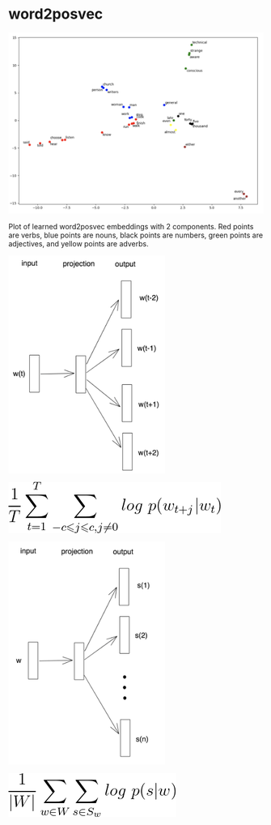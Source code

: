 # word2posvec

![Results](resources/brown.top5k.dim2.png)

Plot of learned word2posvec embeddings with 2 components. Red points are verbs, blue points are nouns, black points are 
numbers, green points are adjectives, and yellow points are adverbs.

<img src="resources/word2vec.png" alt="word2vec" width="310"/>

![\frac{1}{T}\sum_{t=1}^{T}\sum_{-c \leqslant j \leqslant c, j \neq 0}log \ p(w_{t+j}|w_{t})](resources/eqn1.png)

<img src="resources/word2posvec.png" alt="word2posvec" width="310"/>

![\frac{1}{\left | W \right |}\sum_{w \in W}\sum_{s \in S_{w}}log \ p(s|w)](resources/eqn2.png)